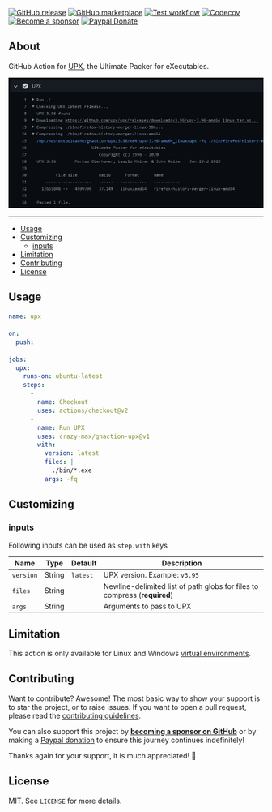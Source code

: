 [![GitHub release](https://img.shields.io/github/release/crazy-max/ghaction-upx.svg?style=flat-square)](https://github.com/crazy-max/ghaction-upx/releases/latest)
[![GitHub marketplace](https://img.shields.io/badge/marketplace-upx--github--action-blue?logo=github&style=flat-square)](https://github.com/marketplace/actions/upx-github-action)
[![Test workflow](https://img.shields.io/github/workflow/status/crazy-max/ghaction-upx/test?label=test&logo=github&style=flat-square)](https://github.com/crazy-max/ghaction-upx/actions?workflow=test)
[![Codecov](https://img.shields.io/codecov/c/github/crazy-max/ghaction-upx?logo=codecov&style=flat-square)](https://codecov.io/gh/crazy-max/ghaction-upx)
[![Become a sponsor](https://img.shields.io/badge/sponsor-crazy--max-181717.svg?logo=github&style=flat-square)](https://github.com/sponsors/crazy-max)
[![Paypal Donate](https://img.shields.io/badge/donate-paypal-00457c.svg?logo=paypal&style=flat-square)](https://www.paypal.me/crazyws)

## About

GitHub Action for [UPX](https://github.com/upx/upx), the Ultimate Packer for eXecutables.

![Screenshot](.github/ghaction-upx.png)

___

* [Usage](#usage)
* [Customizing](#customizing)
  * [inputs](#inputs)
* [Limitation](#limitation)
* [Contributing](#contributing)
* [License](#license)

## Usage

```yaml
name: upx

on:
  push:

jobs:
  upx:
    runs-on: ubuntu-latest
    steps:
      -
        name: Checkout
        uses: actions/checkout@v2
      -
        name: Run UPX
        uses: crazy-max/ghaction-upx@v1
        with:
          version: latest
          files: |
            ./bin/*.exe
          args: -fq
```

## Customizing

### inputs

Following inputs can be used as `step.with` keys

| Name          | Type    | Default   | Description                     |
|---------------|---------|-----------|---------------------------------|
| `version`     | String  | `latest`  | UPX version. Example: `v3.95`   |
| `files`       | String  |           | Newline-delimited list of path globs for files to compress (**required**) |
| `args`        | String  |           | Arguments to pass to UPX        |

## Limitation

This action is only available for Linux and Windows [virtual environments](https://help.github.com/en/articles/virtual-environments-for-github-actions#supported-virtual-environments-and-hardware-resources).

## Contributing

Want to contribute? Awesome! The most basic way to show your support is to star the project, or to raise issues. If
you want to open a pull request, please read the [contributing guidelines](.github/CONTRIBUTING.md).

You can also support this project by [**becoming a sponsor on GitHub**](https://github.com/sponsors/crazy-max) or by
making a [Paypal donation](https://www.paypal.me/crazyws) to ensure this journey continues indefinitely!

Thanks again for your support, it is much appreciated! :pray:

## License

MIT. See `LICENSE` for more details.
